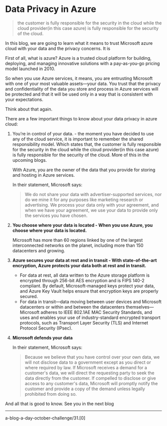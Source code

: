 # Data Privacy in Azure

> the customer is fully responsible for the security in the cloud while the cloud provider(in this case azure) is fully responsible for the security of the cloud.

In this blog, we are going to learn what it means to trust Microsoft azure cloud with your data and the privacy concerns. It is 

First of all, what is azure? Azure is a trusted cloud platform for building, deploying, and managing innovative solutions with a pay-as-you-go pricing model launched in 2010.

So when you use Azure services, it means, you are entrusting Microsoft with one of your most valuable assets—your data. You trust that the privacy and confidentiality of the data you store and process in Azure services will be protected and that it will be used only in a way that is consistent with your expectations.

Think about that again.

There are a few important things to know about your data privacy in azure cloud:

1. You’re in control of your data. - the moment you have decided to use any of the cloud service, it is important to remember the shared responsibility model. Which states that, the customer is fully responsible for the security in the cloud while the cloud provider(in this case azure) is fully responsible for the security of the cloud. More of this in the upcoming blogs.
    
    With Azure, you are the owner of the data that you provide for storing and hosting in Azure services. 
    
    In their statement, Microsoft says: 
    
    > We do not share your data with advertiser-supported services, nor do we mine it for any purposes like marketing research or advertising. We process your data only with your agreement, and when we have your agreement, we use your data to provide only the services you have chosen.
    
2. **You choose where your data is located - When you use Azure, you choose where your data is located.**
    
    Microsoft has more than 60 regions linked by one of the largest interconnected networks on the planet, including more than 150 datacenters and growing.
    
3. **Azure secures your data at rest and in transit - With state-of-the-art encryption, Azure protects your data both at rest and in transit.**
    - For data at rest, all data written to the Azure storage platform is encrypted through 256-bit AES encryption and is FIPS 140-2 compliant. By default, Microsoft-managed keys protect your data, and Azure Key Vault helps ensure that encryption keys are properly secured.
    - For data in transit—data moving between user devices and Microsoft datacenters or within and between the datacenters themselves—Microsoft adheres to IEEE 802.1AE MAC Security Standards, and uses and enables your use of industry-standard encrypted transport protocols, such as Transport Layer Security (TLS) and Internet Protocol Security (IPsec).
    
4. **Microsoft defends your data**

    
    In their statement, Microsoft says:
    
    > Because we believe that you have control over your own data, we will not disclose data to a government except as you direct or where required by law. If Microsoft receives a demand for a customer's data, we will direct the requesting party to seek the data directly from the customer. If compelled to disclose or give access to any customer's data, Microsoft will promptly notify the customer and provide a copy of the demand unless legally prohibited from doing so.
    

And all that is good to know. See you in the next blog


---

a-blog-a-day-october-challenge/31.[0]